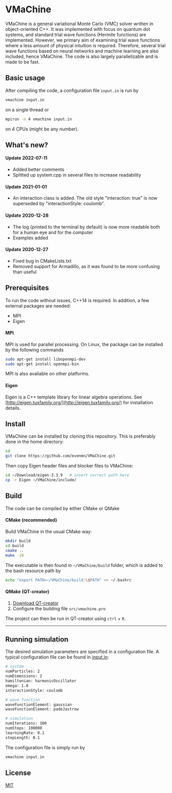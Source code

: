 # VMaChine
VMaChine is a general variational Monte Carlo (VMC) solver written in object-oriented C++. It was implemented with focus on quantum dot systems, and standard trial wave functions (Hermite functions) are implemented. However, we primary aim of examining trial wave functions where a less amount of physical intuition is required. Therefore, several trial wave functions based on neural networks and machine learning are also included, hence VMaChine. The code is also largely parallelizable and is made to be fast.

## Basic usage
After compiling the code, a configuration file ```input.in``` is run by
```bash
vmachine input.in
```
on a single thread or
```bash
mpirun -n 4 vmachine input.in
```
on 4 CPUs (might be any number).

## What's new?

#### Update 2022-07-11
- Added better comments
- Splitted up system.cpp in several files to increase readability

#### Update 2021-01-01
- An interaction class is added. The old style "interaction: true" is now superseded by "interactionStyle: coulomb".

#### Update 2020-12-28
- The log (printed to the terminal by default) is now more readable both for a human eye and for the computer
- Examples added

#### Update 2020-12-27
- Fixed bug in CMakeLists.txt
- Removed support for Armadillo, as it was found to be more confusing than useful


## Prerequisites
To run the code without issues, C++14 is required. In addition, a few external packages are needed:
- MPI
- Eigen

#### MPI
MPI is used for parallel processing. On Linux, the package can be installed by the following commands
```bash
sudo apt-get install libopenmpi-dev
sudo apt-get install openmpi-bin
```
MPI is also avaliable on other platforms.

#### Eigen
Eigen is a C++ template library for linear algebra operations. See
[http://eigen.tuxfamily.org/](http://eigen.tuxfamily.org/) for installation details.

## Install
VMaChine can be installed by cloning this repository. This is preferably done in the home directory:
```bash
cd
git clone https://github.com/evenmn/VMaChine.git
```
Then copy Eigen header files and blocker files to VMaChine:
```bash
cd ~/Download/eigen-3.3.9   # insert correct path here
cp -r Eigen ~/VMaChine/include/
```

## Build
The code can be compiled by either CMake or QMake

#### CMake (recommended)
Build VMaChine in the usual CMake way:
```bash
mkdir build
cd build
cmake ..
make -j8
```
The executable is then found in ```~/VMaChine/build``` folder, which is added to the bash resource path by
```bash
echo "export PATH=~/VMaChine/build:\$PATH" >> ~/.bashrc
```

#### QMake (QT-creator)
1. [Download QT-creator](https://www.qt.io/download-qt-installer?hsCtaTracking=9f6a2170-a938-42df-a8e2-a9f0b1d6cdce%7C6cb0de4f-9bb5-4778-ab02-bfb62735f3e5)
2. Configure the building file ```src/vmachine.pro```

The project can then be run in QT-creator using ```ctrl``` + ```R```.

-------------------

## Running simulation
The desired simulation parameters are specified in a configuration file. A typical configuration file can be found in [input.in](examples/quantumdot_vmc/input.in):

```bash
# system
numParticles: 2
numDimensions: 2
hamiltonian: harmonicOscillator
omega: 1.0
interactionStyle: coulomb

# wave function
waveFunctionElement: gaussian
waveFunctionElement: padeJastrow

# simulation
numIterations: 100
numSteps: 100000
learningRate: 0.1
stepLength: 0.1
```
The configuration file is simply run by
```bash
vmachine input.in
```

## License
[MIT](https://choosealicense.com/licenses/mit/)
